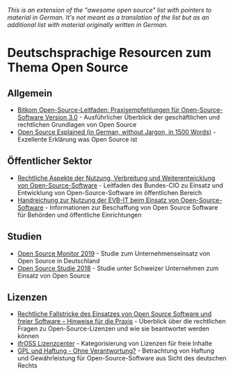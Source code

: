 *This is an extension of the "awesome open source" list with pointers to material in German. It's not meant as a translation of the list but as an additional list with material originally written in German.*

# Deutschsprachige Resourcen zum Thema Open Source

## Allgemein

* [Bitkom Open-Source-Leitfaden: Praxisempfehlungen für Open-Source-Software Version 3.0](https://www.bitkom.org/Bitkom/Publikationen/Open-Source-Leitfaden-Praxisempfehlungen-fuer-Open-Source-Software-Version-30) - Ausführlicher Überblick der geschäftlichen und rechtlichen Grundlagen von Open Source
* [Open Source Explained (in German, without Jargon, in 1500 Words)](https://dirkriehle.com/2021/04/20/open-source-explained-in-german-without-jargon-in-1500-words/) - Exzellente Erklärung was Open Source ist

## Öffentlicher Sektor

* [Rechtliche Aspekte der Nutzung,
Verbreitung und Weiterentwicklung von
Open-Source-Software](https://www.cio.bund.de/SharedDocs/Publikationen/DE/Architekturen-und-Standards/migrationsleitfaden_4_0_rechtliche_aspekte_download.pdf?__blob=publicationFile) - Leitfaden des Bundes-CIO zu Einsatz und Entwicklung von Open-Source-Software im öffentlichen Bereich
* [Handreichung zur Nutzung der EVB-IT beim Einsatz von Open-Source-Software](https://osb-alliance.de/news/feature/handreichungen-zur-nutzung-der-evb-it-beim-einsatz-von-open-source-software) - Informationen zur Beschaffung von Open Source Software für Behörden und öffentliche Einrichtungen

## Studien

* [Open Source Monitor 2019](https://www.bitkom.org/sites/default/files/2020-02/20200218_studienbericht-open-source-monitor-2019_0.pdf) - Studie zum Unternehmenseinsatz von Open Source in Deutschland
* [Open Source Studie 2018](https://oss-studie.ch/) - Studie unter Schweizer Unternehmen zum Einsatz von Open Source

## Lizenzen

* [Rechtliche Fallstricke des Einsatzes von Open Source Software und freier Software – Hinweise für die Praxis](https://link.springer.com/article/10.1365/s40702-021-00705-3) - Überblick über die rechtlichen Fragen zu Open-Source-Lizenzen und wie sie beantwortet werden können
* [ifrOSS Lizenzcenter](https://ifross.github.io/ifrOSS/Lizenzcenter) - Kategorisierung von Lizenzen für freie Inhalte
* [GPL und Haftung - Ohne Verantwortung?](https://www.ifross.org/ifross_html/art3.html) - Betrachtung von Haftung und Gewährleistung für Open-Source-Software aus Sicht des deutschen Rechts
